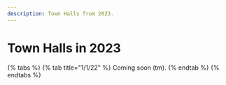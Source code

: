 ```yaml
---
description: Town Halls from 2023.
---
```


# Town Halls in 2023

{% tabs %}
{% tab title="1/1/22" %}
Coming soon (tm).&#x20;
{% endtab %}
{% endtabs %}
